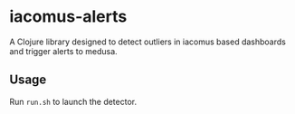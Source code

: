 # iacomus-alerts

A Clojure library designed to detect outliers in iacomus based dashboards and trigger
alerts to medusa.

## Usage

Run `run.sh` to launch the detector.
